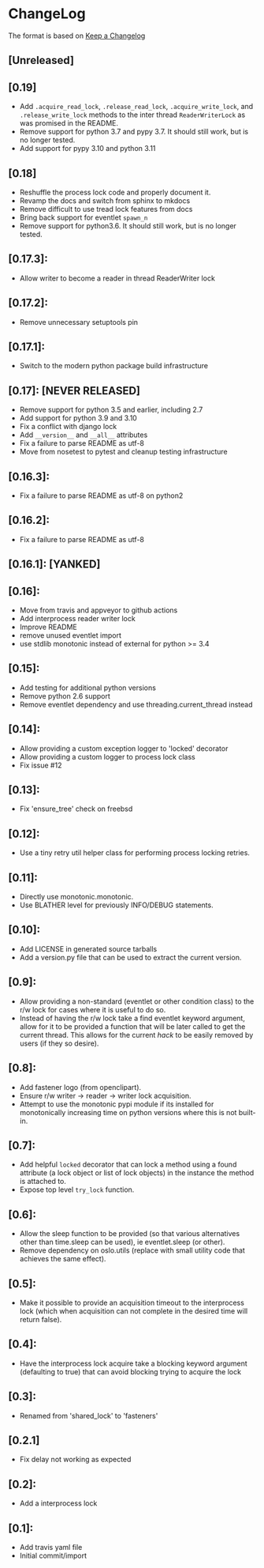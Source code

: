# ChangeLog

The format is based on [Keep a Changelog](https://keepachangelog.com/en/1.0.0/)

## [Unreleased]

## [0.19]
  - Add `.acquire_read_lock`, `.release_read_lock`, `.acquire_write_lock`, and
    `.release_write_lock` methods to the inter thread `ReaderWriterLock` as was 
    promised in the README.
  - Remove support for python 3.7 and pypy 3.7. It should still work, but is no
    longer tested.
  - Add support for pypy 3.10 and python 3.11

## [0.18]
  - Reshuffle the process lock code and properly document it.
  - Revamp the docs and switch from sphinx to mkdocs
  - Remove difficult to use tread lock features from docs
  - Bring back support for eventlet `spawn_n`
  - Remove support for python3.6. It should still work, but is no longer tested.

## [0.17.3]:
  - Allow writer to become a reader in thread ReaderWriter lock

## [0.17.2]:
  - Remove unnecessary setuptools pin

## [0.17.1]:
  - Switch to the modern python package build infrastructure

## [0.17]: [NEVER RELEASED]
  - Remove support for python 3.5 and earlier, including 2.7
  - Add support for python 3.9 and 3.10
  - Fix a conflict with django lock
  - Add `__version__` and `__all__` attributes
  - Fix a failure to parse README as utf-8
  - Move from nosetest to pytest and cleanup testing infrastructure

## [0.16.3]:
  - Fix a failure to parse README as utf-8 on python2

## [0.16.2]:
  - Fix a failure to parse README as utf-8

## [0.16.1]: [YANKED]

## [0.16]:
  - Move from travis and appveyor to github actions
  - Add interprocess reader writer lock
  - Improve README
  - remove unused eventlet import
  - use stdlib monotonic instead of external for python >= 3.4

## [0.15]:
  - Add testing for additional python versions
  - Remove python 2.6 support
  - Remove eventlet dependency and use
    threading.current_thread instead

## [0.14]:
  - Allow providing a custom exception logger to 'locked' decorator
  - Allow providing a custom logger to process lock class
  - Fix issue #12

## [0.13]:
  - Fix 'ensure_tree' check on freebsd

## [0.12]:
  - Use a tiny retry util helper class for performing process locking retries.

## [0.11]:
  - Directly use monotonic.monotonic.
  - Use BLATHER level for previously INFO/DEBUG statements.

## [0.10]:
  - Add LICENSE in generated source tarballs
  - Add a version.py file that can be used to extract the current version.

## [0.9]:
  - Allow providing a non-standard (eventlet or other condition class) to the 
    r/w lock for cases where it is useful to do so.
  - Instead of having the r/w lock take a find eventlet keyword argument, allow 
    for it to be provided a function that will be later called to get the 
    current thread. This allows for the current *hack* to be easily removed
    by users (if they so desire).

## [0.8]:
  - Add fastener logo (from openclipart).
  - Ensure r/w writer -> reader -> writer lock acquisition.
  - Attempt to use the monotonic pypi module if its installed for monotonically 
    increasing time on python versions where this is not built-in.

## [0.7]:
  - Add helpful `locked` decorator that can lock a method using a found 
    attribute (a lock object or list of lock objects) in the instance the method 
    is attached to.
  - Expose top level `try_lock` function.

## [0.6]:
  - Allow the sleep function to be provided (so that various alternatives other 
    than time.sleep can be used), ie eventlet.sleep (or other).
  - Remove dependency on oslo.utils (replace with small utility code that 
    achieves the same effect).

## [0.5]:
  - Make it possible to provide an acquisition timeout to the interprocess lock 
    (which when acquisition can not complete in the desired time will return
    false).

## [0.4]:
  - Have the interprocess lock acquire take a blocking keyword argument 
    (defaulting to true) that can avoid blocking trying to acquire the lock

## [0.3]:
  - Renamed from 'shared_lock' to 'fasteners'

## [0.2.1]
  - Fix delay not working as expected

## [0.2]:
  - Add a interprocess lock

## [0.1]:
  - Add travis yaml file
  - Initial commit/import

